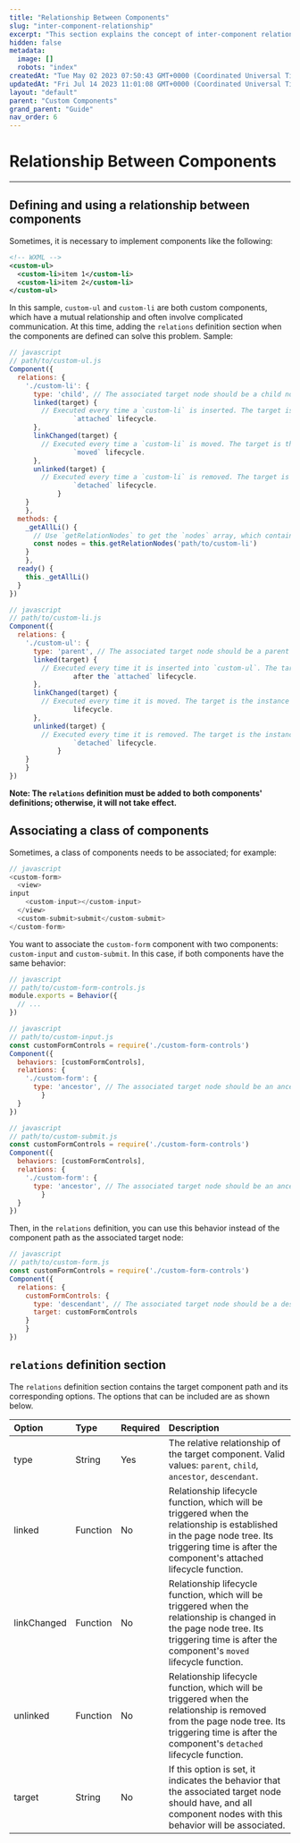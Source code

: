 ```yaml
---
title: "Relationship Between Components"
slug: "inter-component-relationship"
excerpt: "This section explains the concept of inter-component relationship."
hidden: false
metadata: 
  image: []
  robots: "index"
createdAt: "Tue May 02 2023 07:50:43 GMT+0000 (Coordinated Universal Time)"
updatedAt: "Fri Jul 14 2023 11:01:08 GMT+0000 (Coordinated Universal Time)"
layout: "default"
parent: "Custom Components"
grand_parent: "Guide"
nav_order: 6
---
```

# Relationship Between Components 
*** 
## Defining and using a relationship between components

Sometimes, it is necessary to implement components like the following:

```xml
<!-- WXML -->
<custom-ul>
  <custom-li>item 1</custom-li>
  <custom-li>item 2</custom-li>
</custom-ul>
```

In this sample, `custom-ul` and `custom-li` are both custom components, which have a mutual relationship and often involve complicated communication. At this time, adding the `relations` definition section when the components are defined can solve this problem. Sample:

```javascript
// javascript
// path/to/custom-ul.js
Component({
  relations: {
    './custom-li': {
      type: 'child', // The associated target node should be a child node.
      linked(target) {
        // Executed every time a `custom-li` is inserted. The target is the instance object of the node, which is triggered after the node's
				`attached` lifecycle.
      },
      linkChanged(target) {
        // Executed every time a `custom-li` is moved. The target is the instance object of the node, which is triggered after the node's
				`moved` lifecycle.
      },
      unlinked(target) {
        // Executed every time a `custom-li` is removed. The target is the instance object of the node, which is triggered after the node's
				`detached` lifecycle.
			} 
    }
	}, 
  methods: {
    _getAllLi() {
      // Use `getRelationNodes` to get the `nodes` array, which contains all associated `custom-li` values in sequence.
      const nodes = this.getRelationNodes('path/to/custom-li')
    }
	}, 
  ready() {
    this._getAllLi()
  }
})
```

```javascript
// javascript
// path/to/custom-li.js
Component({
  relations: {
    './custom-ul': {
      type: 'parent', // The associated target node should be a parent node.
      linked(target) {
        // Executed every time it is inserted into `custom-ul`. The target is the instance object of the `custom-ul` node, which is triggered
				after the `attached` lifecycle.
      },
      linkChanged(target) {
        // Executed every time it is moved. The target is the instance object of the `custom-ul` node, which is triggered after the `moved`
				lifecycle.
      },
      unlinked(target) {
        // Executed every time it is removed. The target is the instance object of the `custom-ul` node, which is triggered after the
				`detached` lifecycle.
			} 
    }
	} 
})
```

**Note: The `relations` definition must be added to both components' definitions; otherwise, it will not take effect.**

## Associating a class of components

Sometimes, a class of components needs to be associated; for example:

```javascript
// javascript
<custom-form>
  <view>
input
    <custom-input></custom-input>
  </view>
  <custom-submit>submit</custom-submit>
</custom-form>
```

You want to associate the `custom-form` component with two components: `custom-input` and `custom-submit`. In this case, if both components have the same behavior:

```javascript
// javascript
// path/to/custom-form-controls.js
module.exports = Behavior({
  // ...
})
```

```javascript
// javascript
// path/to/custom-input.js
const customFormControls = require('./custom-form-controls')
Component({
  behaviors: [customFormControls],
  relations: {
    './custom-form': {
      type: 'ancestor', // The associated target node should be an ancestor node.
		} 
  }
})
```

```javascript
// javascript
// path/to/custom-submit.js
const customFormControls = require('./custom-form-controls')
Component({
  behaviors: [customFormControls],
  relations: {
    './custom-form': {
      type: 'ancestor', // The associated target node should be an ancestor node.
		} 
  }
})
```

Then, in the `relations` definition, you can use this behavior instead of the component path as the associated target node:

```javascript
// javascript
// path/to/custom-form.js
const customFormControls = require('./custom-form-controls')
Component({
  relations: {
    customFormControls: {
      type: 'descendant', // The associated target node should be a descendant node.
      target: customFormControls
    }
	} 
})
```

## `relations` definition section

The `relations` definition section contains the target component path and its corresponding options. The options that can be included are as shown below.

| Option      | Type     | Required | Description                                                                                                                                                                                    |
| :---------- | :------- | :------- | :--------------------------------------------------------------------------------------------------------------------------------------------------------------------------------------------- |
| type        | String   | Yes      | The relative relationship of the target component. Valid values: `parent`, `child`, `ancestor`, `descendant`.                                                                                  |
| linked      | Function | No       | Relationship lifecycle function, which will be triggered when the relationship is established in the page node tree. Its triggering time is after the component's attached lifecycle function. |
| linkChanged | Function | No       | Relationship lifecycle function, which will be triggered when the relationship is changed in the page node tree. Its triggering time is after the component's `moved` lifecycle function.      |
| unlinked    | Function | No       | Relationship lifecycle function, which will be triggered when the relationship is removed from the page node tree. Its triggering time is after the component's `detached` lifecycle function. |
| target      | String   | No       | If this option is set, it indicates the behavior that the associated target node should have, and all component nodes with this behavior will be associated.                                   |
